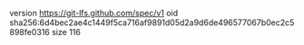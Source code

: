 version https://git-lfs.github.com/spec/v1
oid sha256:6d4bec2ae4c1449f5ca716af9891d05d2a9d6de496577067b0ec2c5898fe0316
size 116
